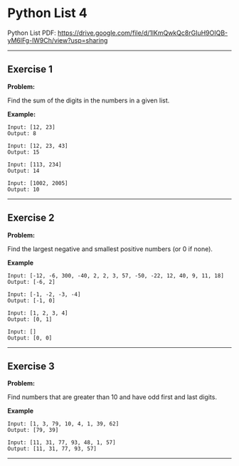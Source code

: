 # Python List 4

Python List PDF:
https://drive.google.com/file/d/1lKmQwkQc8rGIuH9OIQB-yM6lFg-lW9Ch/view?usp=sharing


---

## Exercise 1

**Problem:**

Find the sum of the digits in the numbers in a given list.

**Example:**

	Input: [12, 23]
	Output: 8
 
	Input: [12, 23, 43]
	Output: 15
 
	Input: [113, 234]
	Output: 14
 
	Input: [1002, 2005]
	Output: 10

---

## Exercise 2

**Problem:**

Find the largest negative and smallest positive numbers (or 0 if none).

**Example**

	Input: [-12, -6, 300, -40, 2, 2, 3, 57, -50, -22, 12, 40, 9, 11, 18]
	Output: [-6, 2]
 
	Input: [-1, -2, -3, -4]
	Output: [-1, 0]
 
	Input: [1, 2, 3, 4]
	Output: [0, 1]
 
	Input: []
	Output: [0, 0]	

---

## Exercise 3

**Problem:**

Find numbers that are greater than 10 and have odd first and last digits.

**Example**

	Input: [1, 3, 79, 10, 4, 1, 39, 62]
	Output: [79, 39]
 
	Input: [11, 31, 77, 93, 48, 1, 57]
	Output: [11, 31, 77, 93, 57]

---



